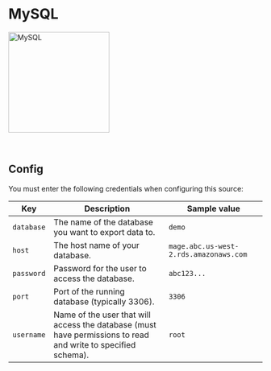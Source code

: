 # MySQL

<img
  alt="MySQL"
  src="https://1000logos.net/wp-content/uploads/2020/08/MySQL-Logo.png"
  width="200"
/>

<br />

## Config

You must enter the following credentials when configuring this source:

| Key | Description | Sample value
| --- | --- | --- |
| `database` | The name of the database you want to export data to. | `demo` |
| `host` | The host name of your database. | `mage.abc.us-west-2.rds.amazonaws.com` |
| `password` | Password for the user to access the database. | `abc123...` |
| `port` | Port of the running database (typically 3306). | `3306` |
| `username` | Name of the user that will access the database (must have permissions to read and write to specified schema). | `root` |

<br />

